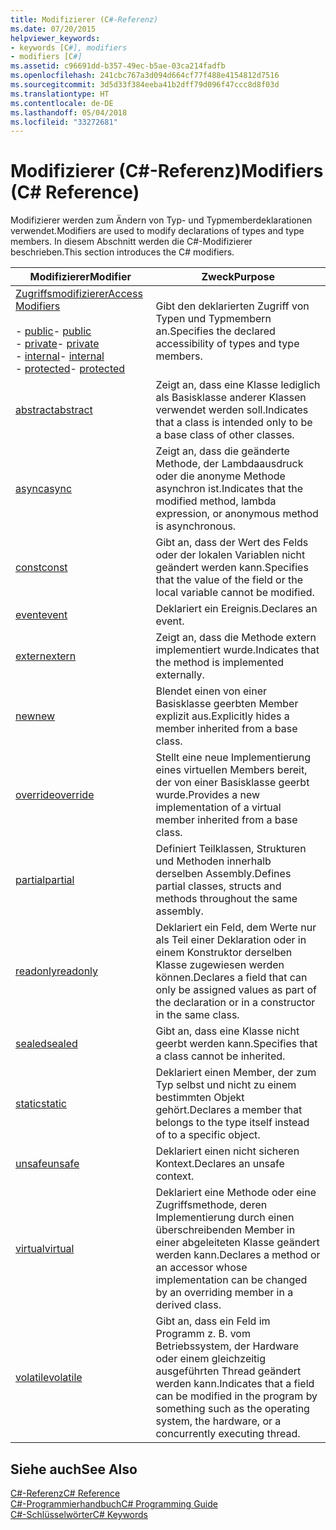 ```yaml
---
title: Modifizierer (C#-Referenz)
ms.date: 07/20/2015
helpviewer_keywords:
- keywords [C#], modifiers
- modifiers [C#]
ms.assetid: c96691dd-b357-49ec-b5ae-03ca214fadfb
ms.openlocfilehash: 241cbc767a3d094d664cf77f488e4154812d7516
ms.sourcegitcommit: 3d5d33f384eeba41b2dff79d096f47ccc8d8f03d
ms.translationtype: HT
ms.contentlocale: de-DE
ms.lasthandoff: 05/04/2018
ms.locfileid: "33272681"
---
```

# <a name="modifiers-c-reference"></a><span data-ttu-id="2c654-102">Modifizierer (C#-Referenz)</span><span class="sxs-lookup"><span data-stu-id="2c654-102">Modifiers (C# Reference)</span></span>
<span data-ttu-id="2c654-103">Modifizierer werden zum Ändern von Typ- und Typmemberdeklarationen verwendet.</span><span class="sxs-lookup"><span data-stu-id="2c654-103">Modifiers are used to modify declarations of types and type members.</span></span> <span data-ttu-id="2c654-104">In diesem Abschnitt werden die C#-Modifizierer beschrieben.</span><span class="sxs-lookup"><span data-stu-id="2c654-104">This section introduces the C# modifiers.</span></span>  
  
|<span data-ttu-id="2c654-105">Modifizierer</span><span class="sxs-lookup"><span data-stu-id="2c654-105">Modifier</span></span>|<span data-ttu-id="2c654-106">Zweck</span><span class="sxs-lookup"><span data-stu-id="2c654-106">Purpose</span></span>|  
|--------------|-------------|  
|[<span data-ttu-id="2c654-107">Zugriffsmodifizierer</span><span class="sxs-lookup"><span data-stu-id="2c654-107">Access Modifiers</span></span>](../../../csharp/language-reference/keywords/access-modifiers.md)<br /><br /> <span data-ttu-id="2c654-108">-   [public](../../../csharp/language-reference/keywords/public.md)</span><span class="sxs-lookup"><span data-stu-id="2c654-108">-   [public](../../../csharp/language-reference/keywords/public.md)</span></span><br /><span data-ttu-id="2c654-109">-   [private](../../../csharp/language-reference/keywords/private.md)</span><span class="sxs-lookup"><span data-stu-id="2c654-109">-   [private](../../../csharp/language-reference/keywords/private.md)</span></span><br /><span data-ttu-id="2c654-110">-   [internal](../../../csharp/language-reference/keywords/internal.md)</span><span class="sxs-lookup"><span data-stu-id="2c654-110">-   [internal](../../../csharp/language-reference/keywords/internal.md)</span></span><br /><span data-ttu-id="2c654-111">-   [protected](../../../csharp/language-reference/keywords/protected.md)</span><span class="sxs-lookup"><span data-stu-id="2c654-111">-   [protected](../../../csharp/language-reference/keywords/protected.md)</span></span>|<span data-ttu-id="2c654-112">Gibt den deklarierten Zugriff von Typen und Typmembern an.</span><span class="sxs-lookup"><span data-stu-id="2c654-112">Specifies the declared accessibility of types and type members.</span></span>|  
|[<span data-ttu-id="2c654-113">abstract</span><span class="sxs-lookup"><span data-stu-id="2c654-113">abstract</span></span>](../../../csharp/language-reference/keywords/abstract.md)|<span data-ttu-id="2c654-114">Zeigt an, dass eine Klasse lediglich als Basisklasse anderer Klassen verwendet werden soll.</span><span class="sxs-lookup"><span data-stu-id="2c654-114">Indicates that a class is intended only to be a base class of other classes.</span></span>|  
|[<span data-ttu-id="2c654-115">async</span><span class="sxs-lookup"><span data-stu-id="2c654-115">async</span></span>](../../../csharp/language-reference/keywords/async.md)|<span data-ttu-id="2c654-116">Zeigt an, dass die geänderte Methode, der Lambdaausdruck oder die anonyme Methode asynchron ist.</span><span class="sxs-lookup"><span data-stu-id="2c654-116">Indicates that the modified method, lambda expression, or anonymous method is asynchronous.</span></span>|  
|[<span data-ttu-id="2c654-117">const</span><span class="sxs-lookup"><span data-stu-id="2c654-117">const</span></span>](../../../csharp/language-reference/keywords/const.md)|<span data-ttu-id="2c654-118">Gibt an, dass der Wert des Felds oder der lokalen Variablen nicht geändert werden kann.</span><span class="sxs-lookup"><span data-stu-id="2c654-118">Specifies that the value of the field or the local variable cannot be modified.</span></span>|  
|[<span data-ttu-id="2c654-119">event</span><span class="sxs-lookup"><span data-stu-id="2c654-119">event</span></span>](../../../csharp/language-reference/keywords/event.md)|<span data-ttu-id="2c654-120">Deklariert ein Ereignis.</span><span class="sxs-lookup"><span data-stu-id="2c654-120">Declares an event.</span></span>|  
|[<span data-ttu-id="2c654-121">extern</span><span class="sxs-lookup"><span data-stu-id="2c654-121">extern</span></span>](../../../csharp/language-reference/keywords/extern.md)|<span data-ttu-id="2c654-122">Zeigt an, dass die Methode extern implementiert wurde.</span><span class="sxs-lookup"><span data-stu-id="2c654-122">Indicates that the method is implemented externally.</span></span>|  
|[<span data-ttu-id="2c654-123">new</span><span class="sxs-lookup"><span data-stu-id="2c654-123">new</span></span>](../../../csharp/language-reference/keywords/new.md)|<span data-ttu-id="2c654-124">Blendet einen von einer Basisklasse geerbten Member explizit aus.</span><span class="sxs-lookup"><span data-stu-id="2c654-124">Explicitly hides a member inherited from a base class.</span></span>|  
|[<span data-ttu-id="2c654-125">override</span><span class="sxs-lookup"><span data-stu-id="2c654-125">override</span></span>](../../../csharp/language-reference/keywords/override.md)|<span data-ttu-id="2c654-126">Stellt eine neue Implementierung eines virtuellen Members bereit, der von einer Basisklasse geerbt wurde.</span><span class="sxs-lookup"><span data-stu-id="2c654-126">Provides a new implementation of a virtual member inherited from a base class.</span></span>|  
|[<span data-ttu-id="2c654-127">partial</span><span class="sxs-lookup"><span data-stu-id="2c654-127">partial</span></span>](../../../csharp/language-reference/keywords/partial-type.md)|<span data-ttu-id="2c654-128">Definiert Teilklassen, Strukturen und Methoden innerhalb derselben Assembly.</span><span class="sxs-lookup"><span data-stu-id="2c654-128">Defines partial classes, structs and methods throughout the same assembly.</span></span>|  
|[<span data-ttu-id="2c654-129">readonly</span><span class="sxs-lookup"><span data-stu-id="2c654-129">readonly</span></span>](../../../csharp/language-reference/keywords/readonly.md)|<span data-ttu-id="2c654-130">Deklariert ein Feld, dem Werte nur als Teil einer Deklaration oder in einem Konstruktor derselben Klasse zugewiesen werden können.</span><span class="sxs-lookup"><span data-stu-id="2c654-130">Declares a field that can only be assigned values as part of the declaration or in a constructor in the same class.</span></span>|  
|[<span data-ttu-id="2c654-131">sealed</span><span class="sxs-lookup"><span data-stu-id="2c654-131">sealed</span></span>](../../../csharp/language-reference/keywords/sealed.md)|<span data-ttu-id="2c654-132">Gibt an, dass eine Klasse nicht geerbt werden kann.</span><span class="sxs-lookup"><span data-stu-id="2c654-132">Specifies that a class cannot be inherited.</span></span>|  
|[<span data-ttu-id="2c654-133">static</span><span class="sxs-lookup"><span data-stu-id="2c654-133">static</span></span>](../../../csharp/language-reference/keywords/static.md)|<span data-ttu-id="2c654-134">Deklariert einen Member, der zum Typ selbst und nicht zu einem bestimmten Objekt gehört.</span><span class="sxs-lookup"><span data-stu-id="2c654-134">Declares a member that belongs to the type itself instead of to a specific object.</span></span>|  
|[<span data-ttu-id="2c654-135">unsafe</span><span class="sxs-lookup"><span data-stu-id="2c654-135">unsafe</span></span>](../../../csharp/language-reference/keywords/unsafe.md)|<span data-ttu-id="2c654-136">Deklariert einen nicht sicheren Kontext.</span><span class="sxs-lookup"><span data-stu-id="2c654-136">Declares an unsafe context.</span></span>|  
|[<span data-ttu-id="2c654-137">virtual</span><span class="sxs-lookup"><span data-stu-id="2c654-137">virtual</span></span>](../../../csharp/language-reference/keywords/virtual.md)|<span data-ttu-id="2c654-138">Deklariert eine Methode oder eine Zugriffsmethode, deren Implementierung durch einen überschreibenden Member in einer abgeleiteten Klasse geändert werden kann.</span><span class="sxs-lookup"><span data-stu-id="2c654-138">Declares a method or an accessor whose implementation can be changed by an overriding member in a derived class.</span></span>|  
|[<span data-ttu-id="2c654-139">volatile</span><span class="sxs-lookup"><span data-stu-id="2c654-139">volatile</span></span>](../../../csharp/language-reference/keywords/volatile.md)|<span data-ttu-id="2c654-140">Gibt an, dass ein Feld im Programm z. B. vom Betriebssystem, der Hardware oder einem gleichzeitig ausgeführten Thread geändert werden kann.</span><span class="sxs-lookup"><span data-stu-id="2c654-140">Indicates that a field can be modified in the program by something such as the operating system, the hardware, or a concurrently executing thread.</span></span>|  
  
## <a name="see-also"></a><span data-ttu-id="2c654-141">Siehe auch</span><span class="sxs-lookup"><span data-stu-id="2c654-141">See Also</span></span>  
 [<span data-ttu-id="2c654-142">C#-Referenz</span><span class="sxs-lookup"><span data-stu-id="2c654-142">C# Reference</span></span>](../../../csharp/language-reference/index.md)  
 [<span data-ttu-id="2c654-143">C#-Programmierhandbuch</span><span class="sxs-lookup"><span data-stu-id="2c654-143">C# Programming Guide</span></span>](../../../csharp/programming-guide/index.md)  
 [<span data-ttu-id="2c654-144">C#-Schlüsselwörter</span><span class="sxs-lookup"><span data-stu-id="2c654-144">C# Keywords</span></span>](../../../csharp/language-reference/keywords/index.md)
